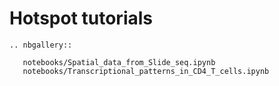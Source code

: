 # Hotspot tutorials 


```{eval-rst}
.. nbgallery::

   notebooks/Spatial_data_from_Slide_seq.ipynb
   notebooks/Transcriptional_patterns_in_CD4_T_cells.ipynb
```

